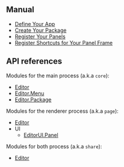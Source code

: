 ## Manual

  * [Define Your App](manual/define-your-app.md)
  * [Create Your Package](manual/create-your-package.md)
  * [Register Your Panels](manual/register-panels.md)
  * [Register Shortcuts for Your Panel Frame](manual/register-shortcuts.md)

## API references

Modules for the main process (a.k.a `core`):

  * [Editor](api/core/editor.md)
  * [Editor.Menu](api/core/editor-menu.md)
  * [Editor.Package](api/core/editor-package.md)

Modules for the renderer process (a.k.a `page`):

  * [Editor](api/page/editor.md)
  * UI
    * [EditorUI.Panel](api/page/ui/panel.md)

Modules for both process (a.k.a `share`):

  * [Editor](api/share/editor.md)
